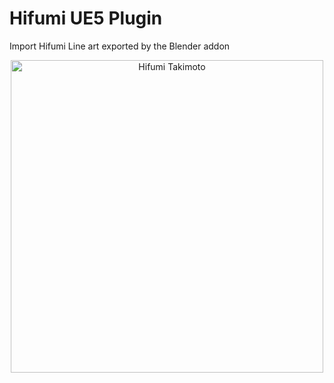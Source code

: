 # Hifumi UE5 Plugin

Import Hifumi Line art exported by the Blender addon

<p align="center">
    <img src="https://www.nautiljon.com/images/perso/00/46/takimoto_hifumi_13864.webp" alt="Hifumi Takimoto" width="500"/>
</p>